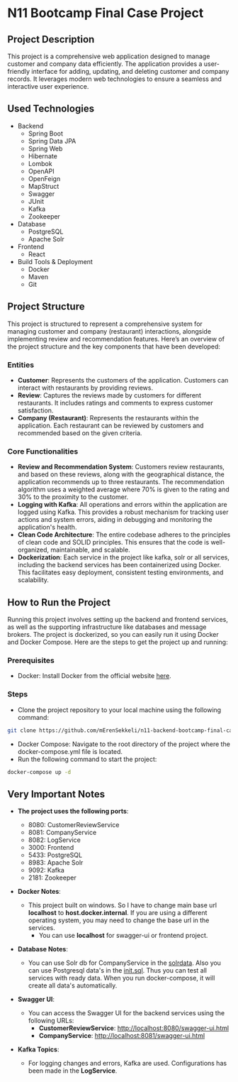 # N11 Bootcamp Final Case Project

## Project Description
This project is a comprehensive web application designed to manage customer and company data efficiently. The application provides a user-friendly interface for adding, updating, and deleting customer and company records. It leverages modern web technologies to ensure a seamless and interactive user experience.

## Used Technologies
* Backend
  * Spring Boot
  * Spring Data JPA
  * Spring Web
  * Hibernate
  * Lombok
  * OpenAPI
  * OpenFeign
  * MapStruct
  * Swagger
  * JUnit
  * Kafka
  * Zookeeper
* Database
  * PostgreSQL
  * Apache Solr
* Frontend
    * React
* Build Tools & Deployment
    * Docker
    * Maven
    * Git

## Project Structure
This project is structured to represent a comprehensive system for managing customer and company (restaurant) interactions, alongside implementing review and recommendation features. Here’s an overview of the project structure and the key components that have been developed:

### Entities
* **Customer**: Represents the customers of the application. Customers can interact with restaurants by providing reviews.
* **Review**: Captures the reviews made by customers for different restaurants. It includes ratings and comments to express customer satisfaction.
* **Company (Restaurant)**: Represents the restaurants within the application. Each restaurant can be reviewed by customers and recommended based on the given criteria.

### Core Functionalities
* **Review and Recommendation System**: Customers review restaurants, and based on these reviews, along with the geographical distance, the application recommends up to three restaurants. The recommendation algorithm uses a weighted average where 70% is given to the rating and 30% to the proximity to the customer.
* **Logging with Kafka**: All operations and errors within the application are logged using Kafka. This provides a robust mechanism for tracking user actions and system errors, aiding in debugging and monitoring the application's health.
* **Clean Code Architecture**: The entire codebase adheres to the principles of clean code and SOLID principles. This ensures that the code is well-organized, maintainable, and scalable.
* **Dockerization**: Each service in the project like kafka, solr or all services, including the backend services has been containerized using Docker. This facilitates easy deployment, consistent testing environments, and scalability.


## How to Run the Project
Running this project involves setting up the backend and frontend services, as well as the supporting infrastructure like databases and message brokers. The project is dockerized, so you can easily run it using Docker and Docker Compose. Here are the steps to get the project up and running:

### Prerequisites
* Docker: Install Docker from the official website [here](https://www.docker.com/get-started).

### Steps
* Clone the project repository to your local machine using the following command:

```bash
git clone https://github.com/mErenSekkeli/n11-backend-bootcamp-final-case.git
````
* Docker Compose:
  Navigate to the root directory of the project where the docker-compose.yml file is located.
* Run the following command to start the project:

```bash
docker-compose up -d
```
## Very Important Notes

* **The project uses the following ports**:
  * 8080: CustomerReviewService
  * 8081: CompanyService
  * 8082: LogService
  * 3000: Frontend
  * 5433: PostgreSQL
  * 8983: Apache Solr
  * 9092: Kafka
  * 2181: Zookeeper
* **Docker Notes**:
   * This project built on windows. So I have to change main base url **localhost** to **host.docker.internal**. If you are using a different operating system, you may need to change the base url in the services.
     * You can use **localhost** for swagger-ui or frontend project.
    
* **Database Notes**:
   * You can use Solr db for CompanyService in the [solrdata](https://github.com/mErenSekkeli/n11-backend-bootcamp-final-case/tree/main/solrdata). Also you can use Postgresql data's in the [init.sql](https://github.com/mErenSekkeli/n11-backend-bootcamp-final-case/blob/main/init.sql). Thus you can test all services with ready data. When you run docker-compose, it will create all data's automatically.
* **Swagger UI**:
  * You can access the Swagger UI for the backend services using the following URLs:
    * **CustomerReviewService**: [http://localhost:8080/swagger-ui.html](http://localhost:8080/swagger-ui.html)
    * **CompanyService**: [http://localhost:8081/swagger-ui.html](http://localhost:8081/swagger-ui.html)
* **Kafka Topics**:
  * For logging changes and errors, Kafka are used. Configurations has been made in the **LogService**.
